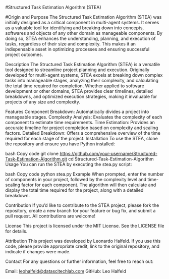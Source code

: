 #Structured Task Estimation Algorithm (STEA)

#Origin and Purpose
The Structured Task Estimation Algorithm (STEA) was initially designed as a critical component in multi-agent systems. It serves as a valuable tool for identifying and breaking down into concepts, softwares and objects of any other domain as manageable components. By doing so, STEA enhances the understanding, planning, and execution of tasks, regardless of their size and complexity. This makes it an indispensable asset in optimizing processes and ensuring successful project outcomes.


Description
The Structured Task Estimation Algorithm (STEA) is a versatile tool designed to streamline project planning and execution. Originally developed for multi-agent systems, STEA excels at breaking down complex tasks into manageable stages, analyzing their complexity, and calculating the total time required for completion. Whether applied to software development or other domains, STEA provides clear timelines, detailed breakdowns, and optimized execution strategies, making it invaluable for projects of any size and complexity.

Features
Component Breakdown: Automatically divides a project into manageable stages.
Complexity Analysis: Evaluates the complexity of each component to estimate time requirements.
Time Estimation: Provides an accurate timeline for project completion based on complexity and scaling factors.
Detailed Breakdown: Offers a comprehensive overview of the time required for each stage of the project.
Installation
To use the STEA, clone the repository and ensure you have Python installed:

bash
Copy code
git clone https://github.com/your-username/Structured-Task-Estimation-Algorithm.git
cd Structured-Task-Estimation-Algorithm
Usage
You can run the STEA by executing the stea.py script:

bash
Copy code
python stea.py
Example
When prompted, enter the number of components in your project, followed by the complexity level and time-scaling factor for each component. The algorithm will then calculate and display the total time required for the project, along with a detailed breakdown.

Contribution
If you’d like to contribute to the STEA project, please fork the repository, create a new branch for your feature or bug fix, and submit a pull request. All contributions are welcome!

License
This project is licensed under the MIT License. See the LICENSE file for details.

Attribution
This project was developed by Leonardo Halfeld. If you use this code, please provide appropriate credit, link to the original repository, and indicate if changes were made.

Contact
For any questions or further information, feel free to reach out:

Email: leohalfeld@datascitechlab.com
GitHub: Leo Halfeld

